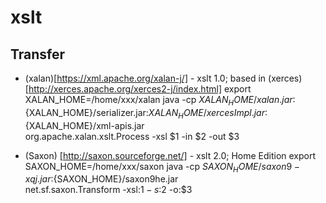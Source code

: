  xslt
 ===========
 
 ## Transfer
 - (xalan)[https://xml.apache.org/xalan-j/] - xslt 1.0; based in (xerces) [http://xerces.apache.org/xerces2-j/index.html]
   export XALAN_HOME=/home/xxx/xalan
   java -cp ${XALAN_HOME}/xalan.jar:${XALAN_HOME}/serializer.jar:${XALAN_HOME}/xercesImpl.jar:${XALAN_HOME}/xml-apis.jar \
     org.apache.xalan.xslt.Process -xsl $1 -in $2 -out $3

 - (Saxon) [http://saxon.sourceforge.net/] - xslt 2.0; Home Edition
   export SAXON_HOME=/home/xxx/saxon
   java -cp ${SAXON_HOME}/saxon9-xqj.jar:${SAXON_HOME}/saxon9he.jar \
     net.sf.saxon.Transform -xsl:$1 -s:$2 -o:$3
